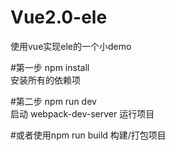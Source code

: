 # Vue2.0-ele
使用vue实现ele的一个小demo

#第一步 npm install  
安装所有的依赖项

#第二步 npm run dev  
启动 webpack-dev-server  运行项目

#或者使用npm run build 
构建/打包项目

